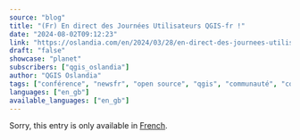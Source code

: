 ```yaml
---
source: "blog"
title: "(Fr) En direct des Journées Utilisateurs QGIS-fr !"
date: "2024-08-02T09:12:23"
link: "https://oslandia.com/en/2024/03/28/en-direct-des-journees-utilisateurs-qgis-fr/"
draft: "false"
showcase: "planet"
subscribers: ["qgis_oslandia"]
author: "QGIS Oslandia"
tags: ["conférence", "newsfr", "open source", "qgis", "communauté", "conférence", "osgeo"]
languages: ["en_gb"]
available_languages: ["en_gb"]
---
```


<p class="qtranxs-available-languages-message qtranxs-available-languages-message-en">Sorry, this entry is only available in <a class="qtranxs-available-language-link qtranxs-available-language-link-fr" href="https://oslandia.com/fr/tag/qgis-en/feed/atom/" title="Fr">French</a>.</p>
